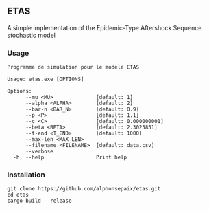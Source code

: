 ## ETAS

A simple implementation of the Epidemic-Type Aftershock Sequence
stochastic model

### Usage

```shell
Programme de simulation pour le modèle ETAS

Usage: etas.exe [OPTIONS]

Options:
      --mu <MU>              [default: 1]
      --alpha <ALPHA>        [default: 2]
      --bar-n <BAR_N>        [default: 0.9]
      --p <P>                [default: 1.1]
      --c <C>                [default: 0.000000001]
      --beta <BETA>          [default: 2.3025851]
      --t-end <T_END>        [default: 1000]
      --max-len <MAX_LEN>
      --filename <FILENAME>  [default: data.csv]
      --verbose
  -h, --help                 Print help
```

### Installation

```shell
git clone https://github.com/alphonsepaix/etas.git
cd etas
cargo build --release
```
